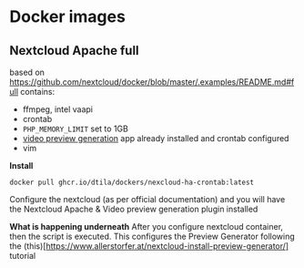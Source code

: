 # Docker images

## Nextcloud Apache full
based on https://github.com/nextcloud/docker/blob/master/.examples/README.md#full
contains:
- ffmpeg, intel vaapi
- crontab
- `PHP_MEMORY_LIMIT` set to 1GB
- [video preview generation](https://github.com/nextcloud/previewgenerator) app already installed and crontab configured
- vim

**Install**

```
docker pull ghcr.io/dtila/dockers/nexcloud-ha-crontab:latest
```

Configure the nextcloud (as per official documentation) and you will have the Nextcloud Apache & Video preview generation plugin installed

**What is happening underneath**
After you configure nextcloud container, then the script is executed. This configures the Preview Generator following the (this)[https://www.allerstorfer.at/nextcloud-install-preview-generator/] tutorial

